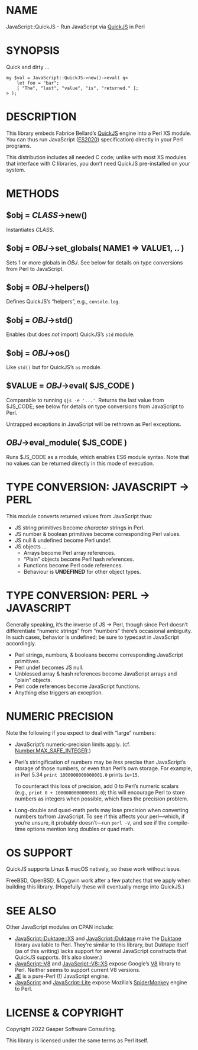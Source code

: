 # NAME

JavaScript::QuickJS - Run JavaScript via [QuickJS](https://bellard.org/quickjs) in Perl

# SYNOPSIS

Quick and dirty …

    my $val = JavaScript::QuickJS->new()->eval( q<
        let foo = "bar";
        [ "The", "last", "value", "is", "returned." ];
    > );

# DESCRIPTION

This library embeds Fabrice Bellard’s [QuickJS](https://bellard.org/quickjs)
engine into a Perl XS module. You can thus run JavaScript
([ES2020](https://tc39.github.io/ecma262/)) specification) directly in your
Perl programs.

This distribution includes all needed C code; unlike with most XS modules
that interface with C libraries, you don’t need QuickJS pre-installed on
your system.

# METHODS

## $obj = _CLASS_->new()

Instantiates _CLASS_.

## $obj = _OBJ_->set\_globals( NAME1 => VALUE1, .. )

Sets 1 or more globals in _OBJ_. See below for details on type conversions
from Perl to JavaScript.

## $obj = _OBJ_->helpers()

Defines QuickJS’s “helpers”, e.g., `console.log`.

## $obj = _OBJ_->std()

Enables (but does _not_ import) QuickJS’s `std` module.

## $obj = _OBJ_->os()

Like `std()` but for QuickJS’s `os` module.

## $VALUE = _OBJ_->eval( $JS\_CODE )

Comparable to running `qjs -e '...'`. Returns the last value from $JS\_CODE;
see below for details on type conversions from JavaScript to Perl.

Untrapped exceptions in JavaScript will be rethrown as Perl exceptions.

## _OBJ_->eval\_module( $JS\_CODE )

Runs $JS\_CODE as a module, which enables ES6 module syntax.
Note that no values can be returned directly in this mode of execution.

# TYPE CONVERSION: JAVASCRIPT → PERL

This module converts returned values from JavaScript thus:

- JS string primitives become _character_ strings in Perl.
- JS number & boolean primitives become corresponding Perl values.
- JS null & undefined become Perl undef.
- JS objects …
    - Arrays become Perl array references.
    - “Plain” objects become Perl hash references.
    - Functions become Perl code references.
    - Behaviour is **UNDEFINED** for other object types.

# TYPE CONVERSION: PERL → JAVASCRIPT

Generally speaking, it’s the inverse of JS → Perl, though since Perl doesn’t
differentiate “numeric strings” from “numbers” there’s occasional ambiguity.
In such cases, behavior is undefined; be sure to typecast in JavaScript
accordingly.

- Perl strings, numbers, & booleans become corresponding JavaScript
primitives.
- Perl undef becomes JS null.
- Unblessed array & hash references become JavaScript arrays and
“plain” objects.
- Perl code references become JavaScript functions.
- Anything else triggers an exception.

# NUMERIC PRECISION

Note the following if you expect to deal with “large” numbers:

- JavaScript’s numeric-precision limits apply. (cf.
[Number.MAX\_SAFE\_INTEGER](https://developer.mozilla.org/en-US/docs/Web/JavaScript/Reference/Global_Objects/Number/MAX_SAFE_INTEGER).)
- Perl’s stringification of numbers may be _less_ precise than
JavaScript’s storage of those numbers, or even than Perl’s own storage.
For example, in Perl 5.34 `print 1000000000000001.0` prints `1e+15`.

    To counteract this loss of precision, add 0 to Perl’s numeric scalars
    (e.g., `print 0 + 1000000000000001.0`); this will encourage Perl to store
    numbers as integers when possible, which fixes the precision problem.

- Long-double and quad-math perls may lose precision when converting
numbers to/from JavaScript. To see if this affects your perl—which, if
you’re unsure, it probably doesn’t—run `perl -V`, and see if the
compile-time options mention long doubles or quad math.

# OS SUPPORT

QuickJS supports Linux & macOS natively, so these work without issue.

FreeBSD, OpenBSD, & Cygwin work after a few patches that we apply when
building this library. (Hopefully these will eventually merge into QuickJS.)

# SEE ALSO

Other JavaScript modules on CPAN include:

- [JavaScript::Duktape::XS](https://metacpan.org/pod/JavaScript%3A%3ADuktape%3A%3AXS) and [JavaScript::Duktape](https://metacpan.org/pod/JavaScript%3A%3ADuktape) make the
[Duktape](https://duktape.org) library available to Perl. They’re similar to
this library, but Duktape itself (as of this writing) lacks support for
several JavaScript constructs that QuickJS supports. (It’s also slower.)
- [JavaScript::V8](https://metacpan.org/pod/JavaScript%3A%3AV8) and [JavaScript::V8::XS](https://metacpan.org/pod/JavaScript%3A%3AV8%3A%3AXS) expose Google’s
[V8](https://v8.dev) library to Perl. Neither seems to support current
V8 versions.
- [JE](https://metacpan.org/pod/JE) is a pure-Perl (!) JavaScript engine.
- [JavaScript](https://metacpan.org/pod/JavaScript) and [JavaScript::Lite](https://metacpan.org/pod/JavaScript%3A%3ALite) expose Mozilla’s
[SpiderMonkey](https://spidermonkey.dev/) engine to Perl.

# LICENSE & COPYRIGHT

Copyright 2022 Gasper Software Consulting.

This library is licensed under the same terms as Perl itself.
